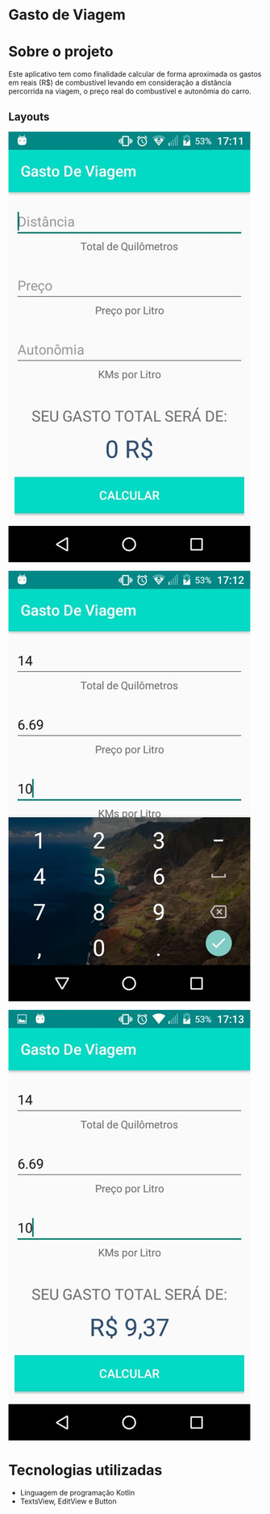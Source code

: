 # Gasto de Viagem

# Sobre o projeto

Este aplicativo tem como finalidade calcular de forma aproximada os gastos em reais (R$) de combustível levando em consideração a distância percorrida na viagem, o preço real do combustível e autonômia do carro.

## Layouts

![HomePage](https://github.com/srcabral/Assets/blob/main/img/GastoViagem/Screenshot_20220221-171128.png)

![DataInsert](https://github.com/srcabral/Assets/blob/main/img/GastoViagem/Screenshot_20220221-171243.png)

![ResultCalc](https://github.com/srcabral/Assets/blob/main/img/GastoViagem/Screenshot_20220221-171304.png)

# Tecnologias utilizadas

* Linguagem de programação Kotlin
* TextsView, EditView e Button

